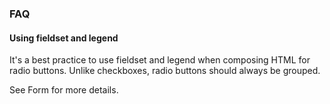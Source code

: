### FAQ

#### Using fieldset and legend

It's a best practice to use fieldset and legend when composing HTML for radio buttons.
Unlike checkboxes, radio buttons should always be grouped.

See Form for more details.
